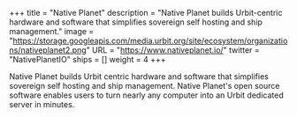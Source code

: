 +++
title = "Native Planet"
description = "Native Planet builds Urbit-centric hardware and software that simplifies sovereign self hosting and ship management."
image = "https://storage.googleapis.com/media.urbit.org/site/ecosystem/organizations/nativeplanet2.png"
URL = "https://www.nativeplanet.io/"
twitter = "NativePlanetIO"
ships = []
weight = 4
+++

Native Planet builds Urbit centric hardware and software that simplifies sovereign self hosting and ship management. Native Planet's open source software enables users to turn nearly any computer into an Urbit dedicated server in minutes.
